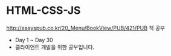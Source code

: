 # HTML-CSS-JS
http://easyspub.co.kr/20_Menu/BookView/PUB/421/PUB 책 공부
- Day 1 ~ Day 30
- 클라이언트 개발을 위한 공부입니다. 
